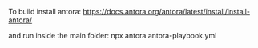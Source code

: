 To build install antora:
https://docs.antora.org/antora/latest/install/install-antora/

and run inside the main folder:
npx antora antora-playbook.yml
